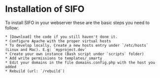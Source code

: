Installation of SIFO
====================
To install SIFO in your webserver these are the basic steps you need to follow:

	* [Download] the code if you still haven't done it.
	* Configure Apache with the proper virtual hosts
	* To develop locally, Create a new hosts entry under `/etc/hosts` (Linux and Mac). E.g: `myproject.dev`
	* Create your own instance (Bash script under `scripts` folder)
	* Add write permissions to templates/_smarty
	* Edit your domains in the file domains.config.php with the host you added
	* Rebuild (url: `/rebuild`)